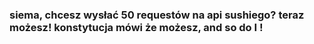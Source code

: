 <h3>siema, chcesz wysłać 50 requestów na api sushiego? teraz możesz! konstytucja mówi że możesz, and so do I !</h3>

